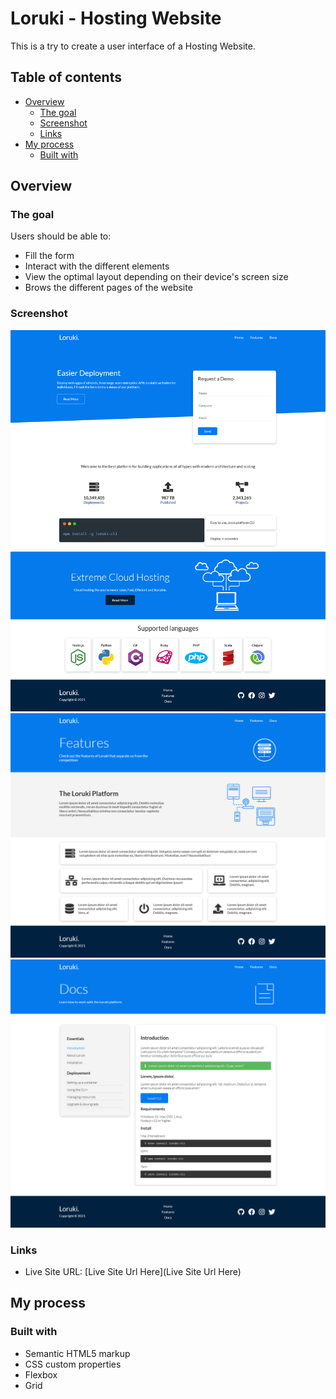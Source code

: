 # Loruki - Hosting Website

This is a try to create a user interface of a Hosting Website.

## Table of contents

- [Overview](#overview)
  - [The goal](#the-goal)
  - [Screenshot](#screenshot)
  - [Links](#links)
- [My process](#my-process)
  - [Built with](#built-with)

## Overview

### The goal

Users should be able to:

- Fill the form
- Interact with the different elements
- View the optimal layout depending on their device's screen size
- Brows the different pages of the website

### Screenshot

![](./screenshots/home-preview.png)
![](./screenshots/features-preview.png)
![](./screenshots/docs-preview.png)

### Links

- Live Site URL: [Live Site Url Here](Live Site Url Here)

## My process

### Built with

- Semantic HTML5 markup
- CSS custom properties
- Flexbox
- Grid
